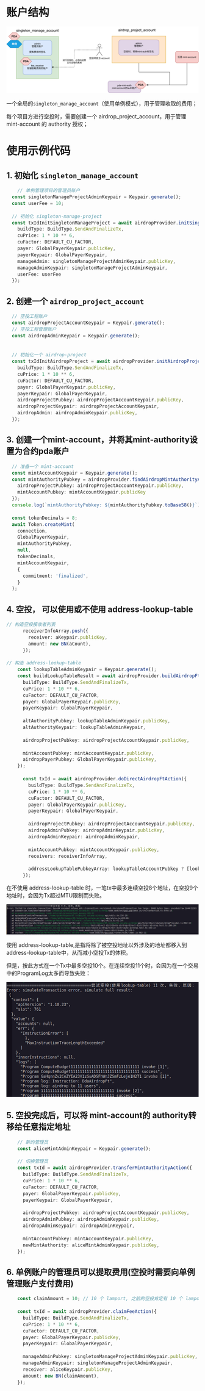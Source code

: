 # 账户结构

![](./imgs/airdrop-design-直接分发空投-账户关系.drawio.svg)



一个全局的`singleton_manage_account`（使用单例模式），用于管理收取的费用；

每个项目方进行空投时，需要创建一个 airdrop_project_account，用于管理 mint-account 的 authority 授权；





# 使用示例代码

## 1. 初始化 `singleton_manage_account`

```typescript
    // 单例管理项目的管理员账户
  const singletonManageProjectAdminKeypair = Keypair.generate();
  const userFee = 10;
  
  // 初始化 singleton-manage-project
  const txIdInitSingletonManageProject = await airdropProvider.initSingletonManageProjectAction({
    buildType: BuildType.SendAndFinalizeTx,
    cuPrice: 1 * 10 ** 6,
    cuFactor: DEFAULT_CU_FACTOR,
    payer: GlobalPayerKeypair.publicKey,
    payerKeypair: GlobalPayerKeypair,
    manageAdmin: singletonManageProjectAdminKeypair.publicKey,
    manageAdminKeypair: singletonManageProjectAdminKeypair,
    userFee: userFee
  });
```



## 2. 创建一个 `airdrop_project_account`

```typescript
  // 空投工程账户
  const airdropProjectAccountKeypair = Keypair.generate();
  // 空投工程管理账户
  const airdropAdminKeypair = Keypair.generate();
  
  
  // 初始化一个 airdrop-project
  const txIdInitAirdropProject = await airdropProvider.initAirdropProjectAction({
    buildType: BuildType.SendAndFinalizeTx,
    cuPrice: 1 * 10 ** 6,
    cuFactor: DEFAULT_CU_FACTOR,
    payer: GlobalPayerKeypair.publicKey,
    payerKeypair: GlobalPayerKeypair,
    airdropProjectPubkey: airdropProjectAccountKeypair.publicKey,
    airdropProjectKeypair: airdropProjectAccountKeypair,
    airdropAdmin: airdropAdminKeypair.publicKey,
  });
```



## 3. 创建一个mint-account，并将其mint-authority设置为合约pda账户

```typescript
  // 准备一个 mint-account
  const mintAccountKeypair = Keypair.generate();
  const mintAuthorityPubkey = airdropProvider.findAirdropMintAuthorityAddress({
    airdropProjectPubkey: airdropProjectAccountKeypair.publicKey,
    mintAccountPubkey: mintAccountKeypair.publicKey
  });
  console.log(`mintAuthorityPubkey: ${mintAuthorityPubkey.toBase58()}`);

  const tokenDecimals = 8;
  await Token.createMint(
    connection,
    GlobalPayerKeypair,
    mintAuthorityPubkey,
    null,
    tokenDecimals,
    mintAccountKeypair,
    {
      commitment: 'finalized',
    }
  );
```



## 4. 空投， 可以使用或不使用 address-lookup-table

```typescript
// 构造空投接收者列表
      receiverInfoArray.push({
        receiver: aKeypair.publicKey,
        amount: new BN(aCount),
      });

// 构造 address-lookup-table
    const lookupTableAdminKeypair = Keypair.generate();
    const buildLookupTableResult = await airdropProvider.buildAirdropFtLookupTableAction({
      buildType: BuildType.SendAndFinalizeTx,
      cuPrice: 1 * 10 ** 6,
      cuFactor: DEFAULT_CU_FACTOR,
      payer: GlobalPayerKeypair.publicKey,
      payerKeypair: GlobalPayerKeypair,

      altAuthorityPubkey: lookupTableAdminKeypair.publicKey,
      altAuthorityKeypair: lookupTableAdminKeypair,

      airdropProjectPubkey: airdropProjectAccountKeypair.publicKey,

      mintAccountPubkey: mintAccountKeypair.publicKey,
      airdropPayerPubkey: GlobalPayerKeypair.publicKey,
    });

      const txId = await airdropProvider.doDirectAirdropFtAction({
        buildType: BuildType.SendAndFinalizeTx,
        cuPrice: 1 * 10 ** 6,
        cuFactor: DEFAULT_CU_FACTOR,
        payer: GlobalPayerKeypair.publicKey,
        payerKeypair: GlobalPayerKeypair,

        airdropProjectPubkey: airdropProjectAccountKeypair.publicKey,
        airdropAdminPubkey: airdropAdminKeypair.publicKey,
        airdropAdminKeypair: airdropAdminKeypair,

        mintAccountPubkey: mintAccountKeypair.publicKey,
        receivers: receiverInfoArray,

        addressLookupTablePubkeyArray: lookupTableAccountPubkey ? [lookupTableAccountPubkey] : undefined,
      });
```



在不使用 address-lookup-table 时，一笔tx中最多连续空投8个地址，在空投9个地址时，会因为Tx超过MTU限制而失败。

![](./imgs/常规情况失败原因.png)



使用 address-lookup-table,是指将除了被空投地址以外涉及的地址都移入到 address-lookup-table中，从而减小空投Tx的体积。

但是，按此方式在一个Tx中最多空投10个。在连续空投11个时，会因为在一个交易中的ProgramLog太多而导致失败：

![](./imgs/使用ALT后的失败原因.png)



## 5. 空投完成后，可以将 mint-account的 authority转移给任意指定地址

```typescript
    // 新的管理员
    const aliceMintAdminKeypair = Keypair.generate();

    // 切换管理员
    const txId = await airdropProvider.transferMintAuthorityAction({
      buildType: BuildType.SendAndFinalizeTx,
      cuPrice: 1 * 10 ** 6,
      cuFactor: DEFAULT_CU_FACTOR,
      payer: GlobalPayerKeypair.publicKey,
      payerKeypair: GlobalPayerKeypair,

      airdropProjectPubkey: airdropProjectAccountKeypair.publicKey,
      airdropAdminPubkey: airdropAdminKeypair.publicKey,
      airdropAdminKeypair: airdropAdminKeypair,

      mintAccountPubkey: mintAccountKeypair.publicKey,
      newMintAuthority: aliceMintAdminKeypair.publicKey,
    });
```



## 6. 单例账户的管理员可以提取费用(空投时需要向单例管理账户支付费用)

```typescript
    const claimAmount = 10; // 10 个 lamport, 之前的空投肯定有 10 个 lamport了

    const txId = await airdropProvider.claimFeeAction({
      buildType: BuildType.SendAndFinalizeTx,
      cuPrice: 1 * 10 ** 6,
      cuFactor: DEFAULT_CU_FACTOR,
      payer: GlobalPayerKeypair.publicKey,
      payerKeypair: GlobalPayerKeypair,

      manageAdminPubkey: singletonManageProjectAdminKeypair.publicKey,
      manageAdminKeypair: singletonManageProjectAdminKeypair,
      receiver: aliceKeypair.publicKey,
      amount: new BN(claimAmount),
    });
```
